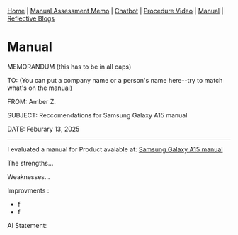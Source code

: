 [Home](index.md) | [Manual Assessment Memo](manual_assessment_memo.md) | [Chatbot](chatbot.md) | [Procedure Video](procedure_video.md) | [Manual](manual.md) | [Reflective Blogs](reflective_blogs.md)

# Manual 
MEMORANDUM (this has to be in all caps) 

TO: (You can put a company name or a person's name here--try to match what's on the manual)

FROM: Amber Z.

SUBJECT: Reccomendations for Samsung Galaxy A15 manual 

DATE: Feburary 13, 2025

---
I evaluated a manual for Product avaiable at: [Samsung Galaxy A15 manual](https://www.manua.ls/samsung/galaxy-a15/manual?p=5)


The strengths...

Weaknesses...

Improvments :
  * f 
  * f

 AI Statement: 
